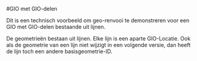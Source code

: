 #GIO met GIO-delen

Dit is een technisch voorbeeld om geo-renvooi te demonstreren voor een GIO met GIO-delen bestaande uit lijnen.

De geometrieën bestaan uit lijnen. Elke lijn is een aparte GIO-Locatie.
Ook als de geometrie van een lijn niet wijzigt in een volgende versie, dan heeft de lijn toch een andere basisgeometrie-ID.
